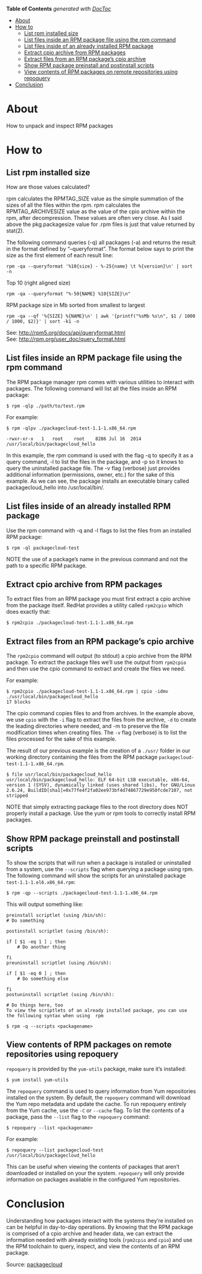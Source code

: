 <!-- START doctoc generated TOC please keep comment here to allow auto update -->
<!-- DON'T EDIT THIS SECTION, INSTEAD RE-RUN doctoc TO UPDATE -->
**Table of Contents**  *generated with [DocToc](https://github.com/thlorenz/doctoc)*

- [About](#about)
- [How to](#how-to)
  - [List rpm installed size](#list-rpm-installed-size)
  - [List files inside an RPM package file using the rpm command](#list-files-inside-an-rpm-package-file-using-the-rpm-command)
  - [List files inside of an already installed RPM package](#list-files-inside-of-an-already-installed-rpm-package)
  - [Extract cpio archive from RPM packages](#extract-cpio-archive-from-rpm-packages)
  - [Extract files from an RPM package’s cpio archive](#extract-files-from-an-rpm-packages-cpio-archive)
  - [Show RPM package preinstall and postinstall scripts](#show-rpm-package-preinstall-and-postinstall-scripts)
  - [View contents of RPM packages on remote repositories using repoquery](#view-contents-of-rpm-packages-on-remote-repositories-using-repoquery)
- [Conclusion](#conclusion)

<!-- END doctoc generated TOC please keep comment here to allow auto update -->

# About
How to unpack and inspect RPM packages

# How to

## List rpm installed size

How are those values calculated?

rpm calculates the RPMTAG_SIZE value as the simple summation of the sizes of all the files within the rpm. rpm calculates the RPMTAG_ARCHIVESIZE value as the value of the cpio archive within the rpm, after decompression. These values are often very close. As I said above the pkg.packagesize value for .rpm files is just that value returned by stat(2).

The following command queries (-q) all packages (-a) and returns the result in the format defined by “–queryformat”. The format below says to print the size as the first element of each result line:
```
rpm -qa --queryformat '%10{size} - %-25{name} \t %{version}\n' | sort -n
```

Top 10 (right aligned size)
```
rpm -qa --queryformat "%-50{NAME} %10{SIZE}\n"
```

RPM package size in Mb sorted from smallest to largest
```
rpm -qa --qf '%{SIZE} %{NAME}\n' | awk '{printf("%sMb %s\n", $1 / 1000 / 1000, $2)}' | sort -k1 -n
```

See: http://rpm5.org/docs/api/queryformat.html  
See: http://rpm.org/user_doc/query_format.html

## List files inside an RPM package file using the rpm command

The RPM package manager rpm comes with various utilities to interact with packages. The following command will list all the files inside an RPM package:

```
$ rpm -qlp ./path/to/test.rpm
```

For example:
```
$ rpm -qlpv ./packagecloud-test-1.1-1.x86_64.rpm

-rwxr-xr-x   1   root    root    8286 Jul 16  2014 /usr/local/bin/packagecloud_hello
```

In this example, the rpm command is used with the flag -q to specify it as a query command, -l to list the files in the package, and -p so it knows to query the uninstalled package file. The -v flag (verbose) just provides additional information (permissions, owner, etc.) for the sake of this example. As we can see, the package installs an executable binary called packagecloud_hello into /usr/local/bin/.

## List files inside of an already installed RPM package

Use the rpm command with -q and -l flags to list the files from an installed RPM package:

```
$ rpm -ql packagecloud-test
```

NOTE the use of a package’s name in the previous command and not the path to a specific RPM package.

## Extract cpio archive from RPM packages

To extract files from an RPM package you must first extract a cpio archive from the package itself. RedHat provides a utility called `rpm2cpio` which does exactly that:

```
$ rpm2cpio ./packagecloud-test-1.1-1.x86_64.rpm
```

## Extract files from an RPM package’s cpio archive

The `rpm2cpio` command will output (to stdout) a cpio archive from the RPM package. To extract the package files we’ll use the output from `rpm2cpio` and then use the cpio command to extract and create the files we need.

For example:

```
$ rpm2cpio ./packagecloud-test-1.1-1.x86_64.rpm | cpio -idmv
./usr/local/bin/packagecloud_hello
17 blocks
```

The cpio command copies files to and from archives. In the example above, we use `cpio` with the `-i` flag to extract the files from the archive, `-d` to create the leading directories where needed, and -m to preserve the file modification times when creating files. The `-v` flag (verbose) is to list the files processed for the sake of this example.

The result of our previous example is the creation of a `./usr/` folder in our working directory containing the files from the RPM package `packagecloud-test-1.1-1.x86_64.rpm`.

```
$ file usr/local/bin/packagecloud_hello
usr/local/bin/packagecloud_hello: ELF 64-bit LSB executable, x86-64, version 1 (SYSV), dynamically linked (uses shared libs), for GNU/Linux 2.6.24, BuildID[sha1]=0x77fe4f2fa02ee973bf4d74867729e950fcde7107, not stripped
```

NOTE that simply extracting package files to the root directory does NOT properly install a package. Use the yum or rpm tools to correctly install RPM packages.

## Show RPM package preinstall and postinstall scripts

To show the scripts that will run when a package is installed or uninstalled from a system, use the `--scripts` flag when querying a package using rpm. The following command will show the scripts for an uninstalled package `test-1.1-1.el6.x86_64.rpm`:

```
$ rpm -qp --scripts ./packagecloud-test-1.1-1.x86_64.rpm
```

This will output something like:

```
preinstall scriptlet (using /bin/sh):
# Do something

postinstall scriptlet (using /bin/sh):

if [ $1 -eq 1 ] ; then
    # Do another thing

fi
preuninstall scriptlet (using /bin/sh):

if [ $1 -eq 0 ] ; then
    # Do something else

fi
postuninstall scriptlet (using /bin/sh):

# Do things here, too
To view the scriptlets of an already installed package, you can use the following syntax when using  rpm

$ rpm -q --scripts <packagename>
```

## View contents of RPM packages on remote repositories using repoquery

`repoquery` is provided by the `yum-utils` package, make sure it’s installed:

```
$ yum install yum-utils
```

The `repoquery` command is used to query information from Yum repositories installed on the system. By default, the `repoquery` command will download the Yum repo metadata and update the cache. To run repoquery entirely from the Yum cache, use the `-C` or `--cache` flag. To list the contents of a package, pass the `--list` flag to the `repoquery` command:

```
$ repoquery --list <packagename>
```

For example:

```
$ repoquery --list packagecloud-test
/usr/local/bin/packagecloud_hello
```

This can be useful when viewing the contents of packages that aren’t downloaded or installed on your the system. `repoquery` will only provide information on packages avaliable in the configured Yum repositories.

# Conclusion

Understanding how packages interact with the systems they’re installed on can be helpful in day-to-day operations. By knowing that the RPM package is comprised of a cpio archive and header data, we can extract the information needed with already existing tools (`rpm2cpio` and `cpio`) and use the RPM toolchain to query, inspect, and view the contents of an RPM package.

Source: [packagecloud](https://blog.packagecloud.io/eng/2015/10/13/inspect-extract-contents-rpm-packages/)
